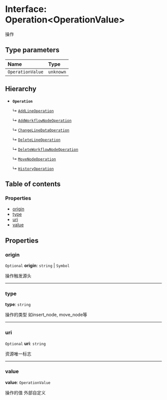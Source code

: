 # Interface: Operation\<OperationValue>

操作

## Type parameters

| Name | Type |
| :------ | :------ |
| `OperationValue` | `unknown` |

## Hierarchy

* **`Operation`**

  ↳ [`AddLineOperation`](/en/auto-docs/free-layout-editor/interfaces/AddLineOperation.md)

  ↳ [`AddWorkflowNodeOperation`](/en/auto-docs/free-layout-editor/interfaces/AddWorkflowNodeOperation.md)

  ↳ [`ChangeLineDataOperation`](/en/auto-docs/free-layout-editor/interfaces/ChangeLineDataOperation.md)

  ↳ [`DeleteLineOperation`](/en/auto-docs/free-layout-editor/interfaces/DeleteLineOperation.md)

  ↳ [`DeleteWorkflowNodeOperation`](/en/auto-docs/free-layout-editor/interfaces/DeleteWorkflowNodeOperation.md)

  ↳ [`MoveNodeOperation`](/en/auto-docs/free-layout-editor/interfaces/MoveNodeOperation.md)

  ↳ [`HistoryOperation`](/en/auto-docs/free-layout-editor/interfaces/HistoryOperation.md)

## Table of contents

### Properties

* [origin](/en/auto-docs/free-layout-editor/interfaces/Operation.md#origin)
* [type](/en/auto-docs/free-layout-editor/interfaces/Operation.md#type)
* [uri](/en/auto-docs/free-layout-editor/interfaces/Operation.md#uri)
* [value](/en/auto-docs/free-layout-editor/interfaces/Operation.md#value)

## Properties

### origin

`Optional` **origin**: `string` | `Symbol`

操作触发源头

***

### type

**type**: `string`

操作的类型 如insert\_node, move\_node等

***

### uri

`Optional` **uri**: `string`

资源唯一标志

***

### value

**value**: `OperationValue`

操作的值 外部自定义
